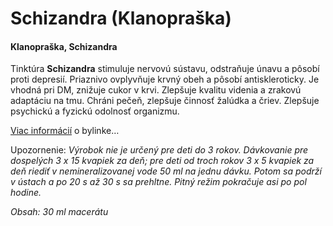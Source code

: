 Schizandra (Klanopraška)
========================

#### Klanopraška, Schizandra

Tinktúra **Schizandra** stimuluje nervovú sústavu, odstraňuje únavu a pôsobí
proti depresií. Priaznivo ovplyvňuje krvný obeh a pôsobí antiskleroticky. Je
vhodná pri DM, znižuje cukor v krvi. Zlepšuje kvalitu videnia a zrakovú
adaptáciu na tmu. Chráni pečeň, zlepšuje činnosť žalúdka a čriev. Zlepšuje
psychickú a fyzickú odolnosť organizmu.

[Viac informácií](/sip/bylinky/schizandra-cinska/) o bylinke…

Upozornenie: *Výrobok nie je určený pre deti do 3 rokov. Dávkovanie pre
dospelých 3 x 15 kvapiek za deň; pre deti od troch rokov 3 x 5 kvapiek za deň
riediť v nemineralizovanej vode 50 ml na jednu dávku. Potom sa podrží v ústach a
po 20 s až 30 s sa prehltne. Pitný režim pokračuje asi po pol hodine.*

*Obsah: 30 ml macerátu*

